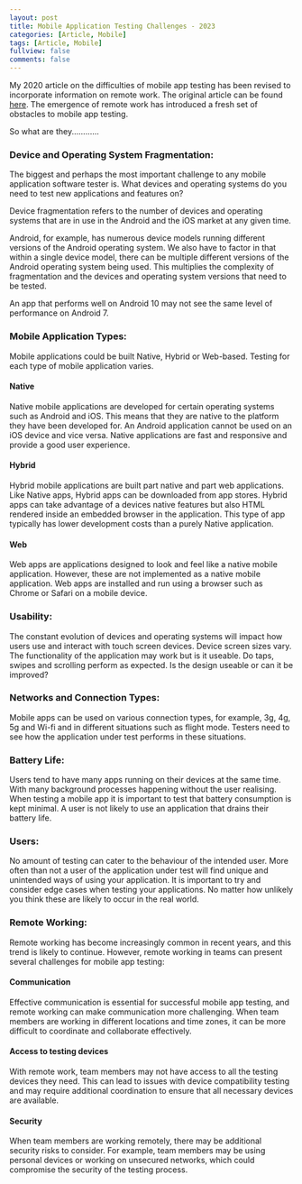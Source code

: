 ```yaml
---
layout: post
title: Mobile Application Testing Challenges - 2023
categories: [Article, Mobile]
tags: [Article, Mobile]
fullview: false
comments: false
---
```


My 2020 article on the difficulties of mobile app testing has been revised to incorporate information on remote work. The original article can be found <a href="https://russmorley.net/article/mobile/2020/06/28/Mobile.html" target="_self">here</a>. The emergence of remote work has introduced a fresh set of obstacles to mobile app testing.

So what are they............

<H3>Device and Operating System Fragmentation:</H3>

The biggest and perhaps the most important challenge to any mobile application software tester is. What devices and operating systems do you need to test new applications and features on?

Device fragmentation refers to the number of devices and operating systems that are in use in the Android and the iOS market at any given time.

Android, for example, has numerous device models running different versions of the Android operating system. We also have to factor in that within a single device model, there can be multiple different versions of the Android operating system being used. This multiplies the complexity of fragmentation and the devices and operating system versions that need to be tested.

An app that performs well on Android 10 may not see the same level of performance on Android 7.

<h3>Mobile Application Types:</h3>

Mobile applications could be built Native, Hybrid or Web-based. Testing for each type of mobile application varies.

<h4>Native</h4>

Native mobile applications are developed for certain operating systems such as Android and iOS. This means that they are native to the platform they have been developed for. An Android application cannot be used on an iOS device and vice versa. Native applications are fast and responsive and provide a good user experience.

<h4>Hybrid</h4>

Hybrid mobile applications are built part native and part web applications. Like Native apps, Hybrid apps can be downloaded from app stores. Hybrid apps can take advantage of a devices native features but also HTML rendered inside an embedded browser in the application. This type of app typically has lower development costs than a purely Native application. 

<h4>Web</h4>

Web apps are applications designed to look and feel like a native mobile application. However, these are not implemented as a native mobile application. Web apps are installed and run using a browser such as Chrome or Safari on a mobile device. 

<h3>Usability:</h3>

The constant evolution of devices and operating systems will impact how users use and interact with touch screen devices. Device screen sizes vary. The functionality of the application may work but is it useable. Do taps, swipes and scrolling perform as expected. Is the design useable or can it be improved?

<h3>Networks and Connection Types:</h3>

Mobile apps can be used on various connection types, for example, 3g, 4g, 5g and Wi-fi and in different situations such as flight mode. Testers need to see how the application under test performs in these situations. 

<h3>Battery Life:</h3>

Users tend to have many apps running on their devices at the same time. With many background processes happening without the user realising. When testing a mobile app it is important to test that battery consumption is kept minimal. A user is not likely to use an application that drains their battery life.

<h3>Users:</h3>

No amount of testing can cater to the behaviour of the intended user. More often than not a user of the application under test will find unique and unintended ways of using your application. It is important to try and consider edge cases when testing your applications. No matter how unlikely you think these are likely to occur in the real world.

<h3>Remote Working:</h3>

Remote working has become increasingly common in recent years, and this trend is likely to continue. However, remote working in teams can present several challenges for mobile app testing:

<h4>Communication</h4>

Effective communication is essential for successful mobile app testing, and remote working can make communication more challenging. When team members are working in different locations and time zones, it can be more difficult to coordinate and collaborate effectively.

<h4>Access to testing devices</h4>

With remote work, team members may not have access to all the testing devices they need. This can lead to issues with device compatibility testing and may require additional coordination to ensure that all necessary devices are available.

<h4>Security</h4>

When team members are working remotely, there may be additional security risks to consider. For example, team members may be using personal devices or working on unsecured networks, which could compromise the security of the testing process.


